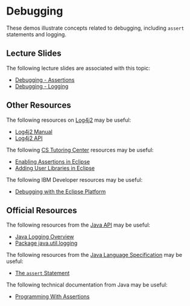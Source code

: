 Debugging
=================================================

These demos illustrate concepts related to debugging, including `assert` statements and logging.

## Lecture Slides ##

The following lecture slides are associated with this topic:

- [Debugging - Assertions](https://drive.google.com/open?id=0BxYofk0iB_upbWRtbVd6bVVRZ0k)
- [Debugging - Logging](https://drive.google.com/open?id=0BxYofk0iB_upZnc3LTYyOHlsbmM)

## Other Resources ##

The following resources on [Log4j2](https://logging.apache.org/log4j/2.x/) may be useful:

- [Log4j2 Manual](https://logging.apache.org/log4j/2.x/manual/api.html)
- [Log4j2 API](https://logging.apache.org/log4j/2.x/log4j-api/apidocs/index.html) 

The following [CS Tutoring Center](http://tutoringcenter.cs.usfca.edu/resources/) resources may be useful:

- [Enabling Assertions in Eclipse](http://tutoringcenter.cs.usfca.edu/resources/enabling-assertions-in-eclipse.html)
- [Adding User Libraries in Eclipse](http://tutoringcenter.cs.usfca.edu/resources/adding-user-libraries-in-eclipse.html)

The following IBM Developer resources may be useful:

- [Debugging with the Eclipse Platform](https://www.ibm.com/developerworks/library/os-ecbug/)

## Official Resources ##

The following resources from the [Java API](https://docs.oracle.com/en/java/javase/11/docs/api/) may be useful:

- [Java Logging Overview](https://docs.oracle.com/en/java/javase/11/core/java-logging-overview.html#GUID-B83B652C-17EA-48D9-93D2-563AE1FF8EDA)
- [Package java.util.logging](https://docs.oracle.com/en/java/javase/11/docs/api/java.logging/java/util/logging/package-summary.html)

The following resources from the [Java Language Specification](https://docs.oracle.com/javase/specs/jls/se10/html/index.html) may be useful:

- [The `assert` Statement](https://docs.oracle.com/javase/specs/jls/se11/html/jls-14.html#jls-14.10)

The following technical documentation from Java may be useful:

- [Programming With Assertions](http://docs.oracle.com/javase/8/docs/technotes/guides/language/assert.html)
